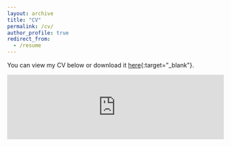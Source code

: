 ```yaml
---
layout: archive
title: "CV"
permalink: /cv/
author_profile: true
redirect_from:
  - /resume
---
```


You can view my CV below or download it [here](https://licong-lin.github.io/files/liconglin_resume.pdf){:target="_blank"}.

<embed src="https://licong-lin.github.io/files/liconglin_resume.pdf" type="application/pdf" width="100%" />
